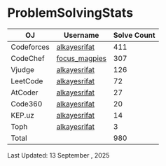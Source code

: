 # ProblemSolvingStats


| OJ | Username | Solve Count |
| -- | -------- | ----------- |
| Codeforces | [alkayesrifat](https://codeforces.com/profile/alkayesrifat) | 411 |
| CodeChef | [focus_magpies](https://www.codechef.com/users/focus_magpies) | 307 |
| Vjudge | [alkayesrifat](https://vjudge.net/user/alkayesrifat) | 126 |
| LeetCode | [alkayesrifat](https://leetcode.com/u/alkayesrifat/) | 72 |
| AtCoder | [alkayesrifat](https://atcoder.jp/users/alkayesrifat) | 27 |
| Code360 | [alkayesrifat](https://www.naukri.com/code360/profile/alkayesrifat) | 20 |
| KEP.uz | [alkayesrifat](https://kep.uz/users/user/alkayesrifat) | 14 |
| Toph | [alkayesrifat](https://toph.co/u/alkayesrifat) | 3 |
| Total | | 980 |

Last Updated: 13 September , 2025

